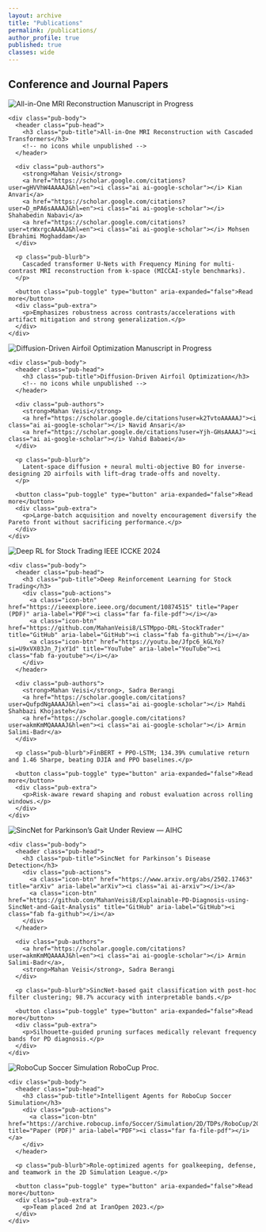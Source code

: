 ```yaml
---
layout: archive
title: "Publications"
permalink: /publications/
author_profile: true
published: true
classes: wide
---
```


## Conference and Journal Papers

<section class="pub-grid">

  <!-- MRI RECON (no public links yet) -->
  <article class="pub-card">
    <div class="pub-hero">
      <img src="/assets/img/publications/CMRI_Recon.jpg" alt="All-in-One MRI Reconstruction">
      <span class="pub-ribbon-corner is-draft">Manuscript in Progress</span>
    </div>

    <div class="pub-body">
      <header class="pub-head">
        <h3 class="pub-title">All-in-One MRI Reconstruction with Cascaded Transformers</h3>
        <!-- no icons while unpublished -->
      </header>

      <div class="pub-authors">
        <strong>Mahan Veisi</strong>
        <a href="https://scholar.google.com/citations?user=gHVVhW4AAAAJ&hl=en"><i class="ai ai-google-scholar"></i> Kian Anvari</a>
        <a href="https://scholar.google.com/citations?user=D_mPA6sAAAAJ&hl=en"><i class="ai ai-google-scholar"></i> Shahabedin Nabavi</a>
        <a href="https://scholar.google.com/citations?user=trWxrgcAAAAJ&hl=en"><i class="ai ai-google-scholar"></i> Mohsen Ebrahimi Moghaddam</a>
      </div>

      <p class="pub-blurb">
        Cascaded transformer U-Nets with Frequency Mining for multi-contrast MRI reconstruction from k-space (MICCAI-style benchmarks).
      </p>

      <button class="pub-toggle" type="button" aria-expanded="false">Read more</button>
      <div class="pub-extra">
        <p>Emphasizes robustness across contrasts/accelerations with artifact mitigation and strong generalization.</p>
      </div>
    </div>
  </article>

  <!-- AIRFOIL (no public links yet) -->
  <article class="pub-card">
    <div class="pub-hero">
      <img src="/assets/img/publications/airfoil_diff_opt.jpg" alt="Diffusion-Driven Airfoil Optimization">
      <span class="pub-ribbon-corner is-draft">Manuscript in Progress</span>
    </div>

    <div class="pub-body">
      <header class="pub-head">
        <h3 class="pub-title">Diffusion-Driven Airfoil Optimization</h3>
        <!-- no icons while unpublished -->
      </header>

      <div class="pub-authors">
        <strong>Mahan Veisi</strong>
        <a href="https://scholar.google.de/citations?user=k2TvtoAAAAAJ"><i class="ai ai-google-scholar"></i> Navid Ansari</a>
        <a href="https://scholar.google.de/citations?user=Yjh-GHsAAAAJ"><i class="ai ai-google-scholar"></i> Vahid Babaei</a>
      </div>

      <p class="pub-blurb">
        Latent-space diffusion + neural multi-objective BO for inverse-designing 2D airfoils with lift–drag trade-offs and novelty.
      </p>

      <button class="pub-toggle" type="button" aria-expanded="false">Read more</button>
      <div class="pub-extra">
        <p>Large-batch acquisition and novelty encouragement diversify the Pareto front without sacrificing performance.</p>
      </div>
    </div>
  </article>

  <!-- DRL TRADING -->
  <article class="pub-card">
    <div class="pub-hero">
      <img src="/assets/img/publications/deep-rl-stock-trading_1.png" alt="Deep RL for Stock Trading">
      <span class="pub-ribbon-corner is-published">IEEE ICCKE 2024</span>
    </div>

    <div class="pub-body">
      <header class="pub-head">
        <h3 class="pub-title">Deep Reinforcement Learning for Stock Trading</h3>
        <div class="pub-actions">
          <a class="icon-btn" href="https://ieeexplore.ieee.org/document/10874515" title="Paper (PDF)" aria-label="PDF"><i class="far fa-file-pdf"></i></a>
          <a class="icon-btn" href="https://github.com/MahanVeisi8/LSTMppo-DRL-StockTrader" title="GitHub" aria-label="GitHub"><i class="fab fa-github"></i></a>
          <a class="icon-btn" href="https://youtu.be/Jfpc6_kGLYo?si=U9xVX03Jn_7jxY1d" title="YouTube" aria-label="YouTube"><i class="fab fa-youtube"></i></a>
        </div>
      </header>

      <div class="pub-authors">
        <strong>Mahan Veisi</strong>, Sadra Berangi
        <a href="https://scholar.google.com/citations?user=QufpdNgAAAAJ&hl=en"><i class="ai ai-google-scholar"></i> Mahdi Shahbazi Khojasteh</a>
        <a href="https://scholar.google.com/citations?user=akmKmMQAAAAJ&hl=en"><i class="ai ai-google-scholar"></i> Armin Salimi-Badr</a>
      </div>

      <p class="pub-blurb">FinBERT + PPO-LSTM; 134.39% cumulative return and 1.46 Sharpe, beating DJIA and PPO baselines.</p>

      <button class="pub-toggle" type="button" aria-expanded="false">Read more</button>
      <div class="pub-extra">
        <p>Risk-aware reward shaping and robust evaluation across rolling windows.</p>
      </div>
    </div>
  </article>

  <!-- SINCNET -->
  <article class="pub-card">
    <div class="pub-hero">
      <img src="/assets/img/publications/SincNet.jpg" alt="SincNet for Parkinson’s Gait">
      <span class="pub-ribbon-corner is-underreview">Under Review — AIHC</span>
    </div>

    <div class="pub-body">
      <header class="pub-head">
        <h3 class="pub-title">SincNet for Parkinson’s Disease Detection</h3>
        <div class="pub-actions">
          <a class="icon-btn" href="https://www.arxiv.org/abs/2502.17463" title="arXiv" aria-label="arXiv"><i class="ai ai-arxiv"></i></a>
          <a class="icon-btn" href="https://github.com/MahanVeisi8/Explainable-PD-Diagnosis-using-SincNet-and-Gait-Analysis" title="GitHub" aria-label="GitHub"><i class="fab fa-github"></i></a>
        </div>
      </header>

      <div class="pub-authors">
        <a href="https://scholar.google.com/citations?user=akmKmMQAAAAJ&hl=en"><i class="ai ai-google-scholar"></i> Armin Salimi-Badr</a>,
        <strong>Mahan Veisi</strong>, Sadra Berangi
      </div>

      <p class="pub-blurb">SincNet-based gait classification with post-hoc filter clustering; 98.7% accuracy with interpretable bands.</p>

      <button class="pub-toggle" type="button" aria-expanded="false">Read more</button>
      <div class="pub-extra">
        <p>Silhouette-guided pruning surfaces medically relevant frequency bands for PD diagnosis.</p>
      </div>
    </div>
  </article>

  <!-- ROBOCUP (title + readmore only) -->
  <article class="pub-card">
    <div class="pub-hero">
      <img src="/assets/img/publications/Soccer2d.png" alt="RoboCup Soccer Simulation">
      <span class="pub-ribbon-corner is-published">RoboCup Proc.</span>
    </div>

    <div class="pub-body">
      <header class="pub-head">
        <h3 class="pub-title">Intelligent Agents for RoboCup Soccer Simulation</h3>
        <div class="pub-actions">
          <a class="icon-btn" href="https://archive.robocup.info/Soccer/Simulation/2D/TDPs/RoboCup/2023/R3CESBU_SS2D_RC2023_TDP.pdf" title="Paper (PDF)" aria-label="PDF"><i class="far fa-file-pdf"></i></a>
        </div>
      </header>

      <p class="pub-blurb">Role-optimized agents for goalkeeping, defense, and teamwork in the 2D Simulation League.</p>

      <button class="pub-toggle" type="button" aria-expanded="false">Read more</button>
      <div class="pub-extra">
        <p>Team placed 2nd at IranOpen 2023.</p>
      </div>
    </div>
  </article>

</section>

